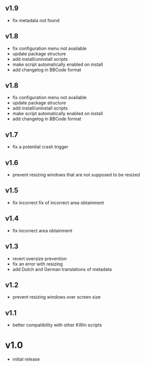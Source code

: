 ## v1.9
- fix metadata not found

## v1.8
- fix configuration menu not available
- update package structure
- add install/uninstall scripts
- make script automatically enabled on install
- add changelog in BBCode format

## v1.8
- fix configuration menu not available
- update package structure
- add install/uninstall scripts
- make script automatically enabled on install
- add changelog in BBCode format

## v1.7

- fix a potential crash trigger

## v1.6

- prevent resizing windows that are not supposed to be resized

## v1.5

- fix incorrect fix of incorrect area obtainment

## v1.4

- fix incorrect area obtainment

## v1.3

- revert oversize prevention
- fix an error with resizing
- add Dutch and German translations of metadata

## v1.2

- prevent resizing windows over screen size

## v1.1

- better compatibility with other KWin scripts

# v1.0

- initial release
